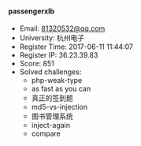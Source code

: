 #### passengerxlb  

* Email: 81320532@qq.com  
* University: 杭州电子  
* Register Time: 2017-06-11 11:44:07  
* Register IP: 36.23.39.83  
* Score: 851  
* Solved challenges: 
  * php-weak-type  
  * as fast as you can  
  * 真正的签到题  
  * md5-vs-injection  
  * 图书管理系统  
  * inject-again  
  * compare  
